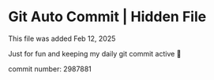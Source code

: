 # Git Auto Commit | Hidden File

This file was added Feb 12, 2025

Just for fun and keeping my daily git commit active 🤪

commit number: 2987881
